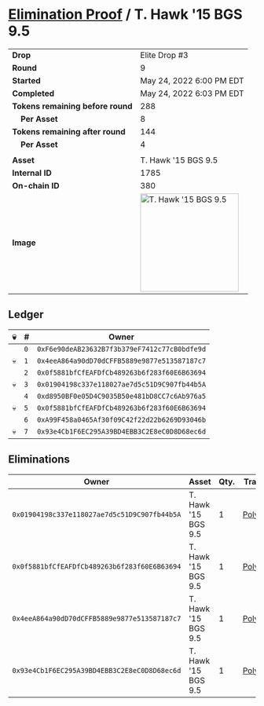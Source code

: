 # [Elimination Proof](./readme.md) / T. Hawk &#039;15 BGS 9.5

|||
|---|---|
| **Drop** | Elite Drop #3 |
| **Round** | 9 |
| **Started** | May 24, 2022 6:00 PM EDT |
| **Completed** | May 24, 2022 6:03 PM EDT |
| **Tokens remaining before round** | 288 |
| **&nbsp;&nbsp;&nbsp;&nbsp;Per Asset** | 8 |
| **Tokens remaining after round** | 144 |
| **&nbsp;&nbsp;&nbsp;&nbsp;Per Asset** | 4 |
| | |
| **Asset** | T. Hawk &#039;15 BGS 9.5 |
| **Internal ID** | 1785 |
| **On-chain ID** | 380 |
| **Image** | <img src="https://tcdn.blokpax.com/9648a5d9-1887-49f9-9264-e2176f9b9e50/b845d8cdccae6f38e3bcab738d6324cbe62c4d6c739f1f0da081e553458edfeb.png" height="200" alt="T. Hawk &#039;15 BGS 9.5" /> |

## Ledger

| 💀 | # | Owner |
| --- | --- | --- |
|  | `0` | `0xF6e90deAB23632B7f3b379eF7412c77cB0bdfe9d` |
| 💀 | `1` | `0x4eeA864a90dD70dCFFB5889e9877e513587187c7` |
|  | `2` | `0x0f5881bfCfEAFDfCb489263b6f283f60E6B63694` |
| 💀 | `3` | `0x01904198c337e118027ae7d5c51D9C907fb44b5A` |
|  | `4` | `0xd8950BF0e05D4C9035B50e481bD8CC7c6Ab976a5` |
| 💀 | `5` | `0x0f5881bfCfEAFDfCb489263b6f283f60E6B63694` |
|  | `6` | `0xA99F458a0465Af30f09C42f22d22b6269D93046b` |
| 💀 | `7` | `0x93e4Cb1F6EC295A39BD4EBB3C2E8eC0D8D68ec6d` |


## Eliminations

| Owner | Asset | Qty. | Transaction |
| --- | --- | --- | --- |
| `0x01904198c337e118027ae7d5c51D9C907fb44b5A` | T. Hawk '15 BGS 9.5 | 1 | [Polygonscan](https://polygonscan.com/tx/0xac2d98e16a371b97e724912ed73c6d53b283086c741db8ea3618a8276b8351a9) |
| `0x0f5881bfCfEAFDfCb489263b6f283f60E6B63694` | T. Hawk '15 BGS 9.5 | 1 | [Polygonscan](https://polygonscan.com/tx/0x86f84ff2d4dc95e451ba1fc9dd0048674c8276c477ac49e182052d35c82da9aa) |
| `0x4eeA864a90dD70dCFFB5889e9877e513587187c7` | T. Hawk '15 BGS 9.5 | 1 | [Polygonscan](https://polygonscan.com/tx/0xe59e5d4ff1303cc642f16c9d82d93d18e8b2340876f8e17e225b30bc293f7d62) |
| `0x93e4Cb1F6EC295A39BD4EBB3C2E8eC0D8D68ec6d` | T. Hawk '15 BGS 9.5 | 1 | [Polygonscan](https://polygonscan.com/tx/0x84df992e40e4eab73c680f2ca5302799f80da38e59a05bf0b20b55cfc05869b3) |
